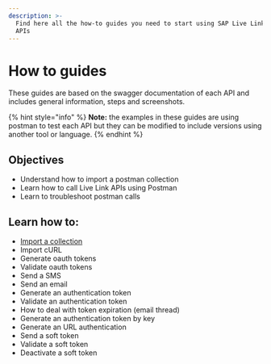 ```yaml
---
description: >-
  Find here all the how-to guides you need to start using SAP Live Link 365 REST
  APIs
---
```


# How to guides

These guides are based on the swagger documentation of each API and includes general information, steps and screenshots.

{% hint style="info" %}
**Note:** the examples in these guides are using postman to test each API but they can be modified to include versions using another tool or language.
{% endhint %}

## Objectives

* Understand how to import a postman collection
* Learn how to call Live Link APIs using Postman
* Learn to troubleshoot postman calls 

## Learn how to:

* [Import a collection ](import-a-postman-collection.md)
* Import cURL 
* Generate oauth tokens 
* Validate oauth tokens 
* Send a SMS 
* Send an email 
* Generate an authentication token 
* Validate an authentication token 
* How to deal with token expiration \(email thread\) 
* Generate an authentication token by key 
* Generate an URL authentication 
* Send a soft token 
* Validate a soft token 
* Deactivate a soft token 

